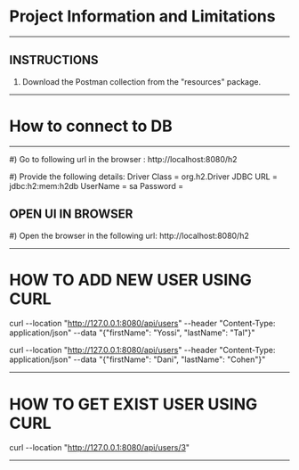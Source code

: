 # Project Information and Limitations

--------------------------------------------------------------------------------------------------
## INSTRUCTIONS

1. Download the Postman collection from the "resources" package.


--------------------------------------------------------------------------------------------------


# How to connect to DB
--------------------------------------------------------------------------------------------------

#) Go to following url  in the browser :
http://localhost:8080/h2


#) Provide the following details:
Driver Class = org.h2.Driver
JDBC URL  = jdbc:h2:mem:h2db
UserName = sa
Password =




OPEN UI IN BROWSER
-------------------------------------------------------------------------------------------------------------
#) Open the browser in the following url:
http://localhost:8080/h2



--------------------------------------------------------------------------------------------------

# HOW TO ADD NEW USER USING CURL

curl --location "http://127.0.0.1:8080/api/users" --header "Content-Type: application/json" --data "{\"firstName\": \"Yossi\", \"lastName\": \"Tal\"}"

curl --location "http://127.0.0.1:8080/api/users" --header "Content-Type: application/json" --data "{\"firstName\": \"Dani\", \"lastName\": \"Cohen\"}"

--------------------------------------------------------------------------------------------------

# HOW TO GET EXIST USER USING CURL
curl --location "http://127.0.0.1:8080/api/users/3"



--------------------------------------------------------------------------------------------------

